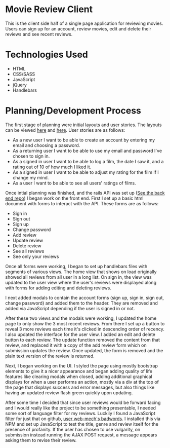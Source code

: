 # Movie Review Client

This is the client side half of a single page application for reviewing movies. Users can sign up for an account, review movies, edit and delete their reviews and see recent reviews.

# Technologies Used

* HTML
* CSS/SASS
* JavaScript
* jQuery
* Handlebars

# Planning/Development Process

The first stage of planning were initial layouts and user stories. The layouts can be viewed [here](https://i.imgur.com/sEgdiYb.jpg) and [here](https://i.imgur.com/mvNWNkz.jpg). User stories are as follows:

* As a new user I want to be able to create an account by entering my email and choosing a password.
* As a returning user I want to be able to use my email and password I've chosen to sign in.
* As a signed in user I want to be able to log a film, the date I saw it, and a rating out of 10 of how much I liked it.
* As a signed in user I want to be able to adjust my rating for the film if I change my mind.
* As a user I want to be able to see all users' ratings of films.

Once intial planning was finished, and the rails API was set up ([See the back end repo]()) I began work on the front end. First I set up a basic html document with forms to interact with the API. These forms are as follows:

* Sign in
* Sign out
* Sign up
* Change password
* Add review
* Update review
* Delete review
* See all reviews
* See only your reviews

Once all forms were working, I began to set up handlebars files with segments of various views. The home view that shows on load originally showed all reviews from all user in a long list. On sign in, the view was updated to the user view where the user's reviews were displayed along with forms for adding editing and deleting reviews.

I next added modals to contain the account forms (sign up, sign in, sign out, change password) and added them to the header. They are removed and added via JavaScript depending if the user is signed in or not.

After these two views and the modals were working, I updated the home page to only show the 3 most recent reviews. From there I set up a button to reveal 3 more reviews each time it's clicked in descending order of recency. I also updated the interface for the user view. I added an edit and delete button to each review. The update function removed the content from that review, and replaced it with a copy of the add review form which on submission updates the review. Once updated, the form is removed and the plain text version of the review is returned.

Next, I began working on the UI. I styled the page using mostly bootstrap elements to give it a nicer appearance and began adding quality of life features like clearing modals when closed, adding additional graphical displays for when a user performs an action, mostly via a div at the top of the page that displays success and error messages, but also things like having an updated review flash green quickly upon updating.

After some time I decided that since user reviews would be forward facing and I would really like the project to be something presentable, I needed some sort of language filter for my reviews. Luckily I found a JavaScript filter for just that on github, [user web-mech's badwords](https://github.com/web-mech/badwords/). I installed this via NPM and set up JavaScript to test the title, genre and review itself for the presence of profanity. If the user has chosen to use vulgarity, on submission instead running the AJAX POST request, a message appears asking them to revise their review.
